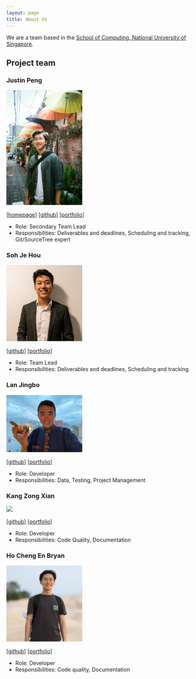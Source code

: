 ```yaml
---
layout: page
title: About Us
---
```


We are a team based in the [School of Computing, National University of Singapore](http://www.comp.nus.edu.sg).

## Project team

### Justin Peng

<img src="images/justinpeng13.png" width="200px">

[[homepage](https://www.justinpeng.com)]
[[github](https://github.com/JustinPeng13)]
[[portfolio](team/justinpeng13.md)]

* Role: Secondary Team Lead
* Responsibilities: Deliverables and deadlines, Scheduling and tracking, Git/SourceTree expert

### Soh Je Hou

<img src="images/jehousoh.png" width="200px">

[[github](http://github.com/jehousoh)]
[[portfolio](team/jehousoh.md)]

* Role: Team Lead
* Responsibilities: Deliverables and deadlines, Scheduling and tracking

### Lan Jingbo

<img src="images/lan-jingbo.png" width="200px">

[[github](http://github.com/Lan-Jingbo)] [[portfolio](team/lan-jingbo.md)]

* Role: Developer
* Responsibilities: Data, Testing, Project Management

### Kang Zong Xian

<img src="images/kangzongxian.png" width="200px">

[[github](http://github.com/kangzongxian)]
[[portfolio](team/kangzongxian.md)]

* Role: Developer
* Responsibilities: Code Quality, Documentation

### Ho Cheng En Bryan

<img src="images/bryanhce.png" width="200px">

[[github](http://github.com/bryanhce)]
[[portfolio](team/bryanhce.md)]

* Role: Developer
* Responsibilities: Code quality, Documentation
